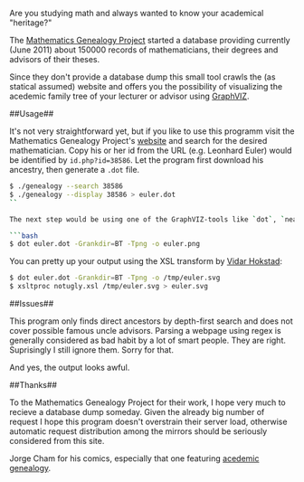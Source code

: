 Are you studying math and always wanted to know your academical "heritage?"

The [Mathematics Genealogy Project](http://genealogy.math.ndsu.nodak.edu/) started a database providing currently (June 2011) about 150000 records of mathematicians, their degrees and advisors of their theses.

Since they don't provide a database dump this small tool crawls the (as statical assumed) website and offers you the possibility of visualizing the acedemic family tree of your lecturer or advisor using [GraphVIZ](http://www.graphviz.org/).

##Usage##

It's not very straightforward yet, but if you like to use this programm visit the Mathematics Genealogy Project's [website](http://genealogy.math.ndsu.nodak.edu/) and search for the desired mathematician. Copy his or her id from the URL (e.g. Leonhard Euler) would be identified by `id.php?id=38586`. Let the program first download his ancestry, then generate a `.dot` file.

```bash
$ ./genealogy --search 38586
$ ./genealogy --display 38586 > euler.dot
``

The next step would be using one of the GraphVIZ-tools like `dot`, `neato` or `fdp`.

```bash
$ dot euler.dot -Grankdir=BT -Tpng -o euler.png
```

You can pretty up your output using the XSL transform by [Vidar Hokstad](https://github.com/vidarh/diagram-tools):

```bash
$ dot euler.dot -Grankdir=BT -Tpng -o /tmp/euler.svg
$ xsltproc notugly.xsl /tmp/euler.svg > euler.svg
```

##Issues##

This program only finds direct ancestors by depth-first search and does not cover possible famous uncle advisors.
Parsing a webpage using regex is generally considered as bad habit by a lot of smart people. They are right. Suprisingly I still ignore them. Sorry for that.

And yes, the output looks awful.

##Thanks##

To the Mathematics Genealogy Project for their work, I hope very much to recieve a database dump someday. Given the already big number of request I hope this program doesn't overstrain their server load, otherwise automatic request distribution among the mirrors should be seriously considered from this site.

Jorge Cham for his comics, especially that one featuring [acedemic genealogy](http://www.phdcomics.com/comics.php?f=1419).

